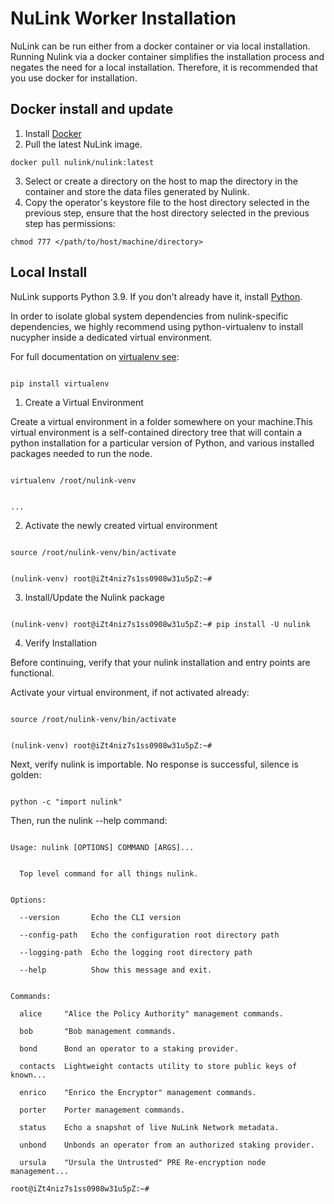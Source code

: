 # NuLink Worker Installation

NuLink can be run either from a docker container or via local installation. Running Nulink via a docker container simplifies the installation process and negates the need for a local installation. Therefore, it is recommended that you use docker for installation.


## Docker install and update

1. Install [Docker](https://docs.docker.com/get-docker/)
2. Pull the latest NuLink image.
```shell
docker pull nulink/nulink:latest
```

3. Select or create a directory on the host to map the directory in the container and store the data files generated by Nulink.
4. Copy the operator's keystore file to the host directory selected in the previous step, ensure that the host directory selected in the previous step has permissions:
```shell
chmod 777 </path/to/host/machine/directory>
```


## Local Install


NuLink supports Python 3.9. If you don’t already have it, install [Python](https://www.python.org/downloads/).


In order to isolate global system dependencies from nulink-specific dependencies, we highly recommend using python-virtualenv to install nucypher inside a dedicated virtual environment.


For full documentation on [virtualenv see](https://virtualenv.pypa.io/en/latest/):


```shell

pip install virtualenv

```


1. Create a Virtual Environment


Create a virtual environment in a folder somewhere on your machine.This virtual environment is a self-contained directory tree that will contain a python installation for a particular version of Python, and various installed packages needed to run the node.



```shell

virtualenv /root/nulink-venv


...

```


2. Activate the newly created virtual environment


```shell

source /root/nulink-venv/bin/activate


(nulink-venv) root@iZt4niz7s1ss0908w31u5pZ:~# 

```


3. Install/Update the Nulink package


```shell

(nulink-venv) root@iZt4niz7s1ss0908w31u5pZ:~# pip install -U nulink

```


4. Verify Installation


Before continuing, verify that your nulink installation and entry points are functional.


Activate your virtual environment, if not activated already:


```shell

source /root/nulink-venv/bin/activate


(nulink-venv) root@iZt4niz7s1ss0908w31u5pZ:~# 

```


Next, verify nulink is importable. No response is successful, silence is golden:


```shell

python -c "import nulink"

```


Then, run the nulink --help command:


```shell

Usage: nulink [OPTIONS] COMMAND [ARGS]...


  Top level command for all things nulink.


Options:

  --version       Echo the CLI version

  --config-path   Echo the configuration root directory path

  --logging-path  Echo the logging root directory path

  --help          Show this message and exit.


Commands:

  alice     "Alice the Policy Authority" management commands.

  bob       "Bob management commands.

  bond      Bond an operator to a staking provider.

  contacts  Lightweight contacts utility to store public keys of known...

  enrico    "Enrico the Encryptor" management commands.

  porter    Porter management commands.

  status    Echo a snapshot of live NuLink Network metadata.

  unbond    Unbonds an operator from an authorized staking provider.

  ursula    "Ursula the Untrusted" PRE Re-encryption node management...

root@iZt4niz7s1ss0908w31u5pZ:~# 

```



